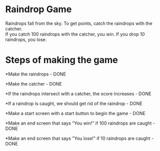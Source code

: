 Raindrop Game
=================

Raindrops fall from the sky.  To get points, catch the raindrops with the catcher.  
If you catch 100 raindrops with the catcher, you win. 
If you drop 10 raindrops, you lose.

Steps of making the game
=====================================

*Make the raindrops - DONE 

*Make the catcher - DONE

*If the raindrops intersect with a catcher, the score increases - DONE 

*If a raindrop is caught, we should get rid of the raindrop - DONE

*Make a start screen with a start button to begin the game - DONE 

*Make an end screen that says "You win!" if 100 raindrops are caught - DONE

*Make an end screen that says "You lose!" if 10 raindrops are caught - DONE
